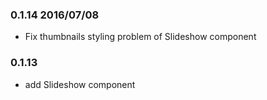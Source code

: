### 0.1.14 2016/07/08
- Fix thumbnails styling problem of Slideshow component

### 0.1.13
- add Slideshow component
